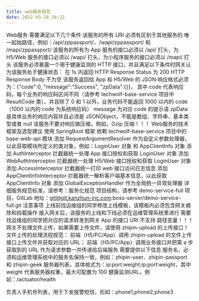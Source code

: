 ```yaml
---
title: web服务规范
date: 2022-03-28 16:22
---
```

Web服务 需要满足以下几个条件
该服务的所有 URI 必须有区别于其他服务的 唯一起始路径，例如：/api/zppassport/、/wapi/zppassport/ 和 /mapi/zppassport/ 
该服务的所有为 App 服务的接口必须以 /api/ 打头，为 H5/Web 服务的接口必须以 /wapi/ 打头，为小程序服务的接口必须以 /mapi/ 打头
该服务必须暴露一个用于健康监测的 HTTP 接口，并且满足以下条件时网关认为该服务处于健康状态：
在 1s 内返回
HTTP Response Status 为 200
HTTP Response Body 不为空
该服务返回给 App 和 H5/Web 的 JSON 响应格式必须为：{"code":0, "message":"Success", "zpData":{}}， 其中
code 代表响应码，每个业务的响应码区间不同（请参考 techwolf-base-service 项目中 ResultCode 类），并且除了 0 和 1 以外，业务代码不能返回 1000 以内的 code（1000 以内的 code 为系统响应码）
message 为对应 code 的提示语
zpData 是具体业务的响应内容并且必须是 JSONObject，不能是数组、字符串、基本类型或者 null
该服务不要对响应做压缩，例如，Gzip 压缩！！！
Web服务的技术框架及选型建议
使用 SpringBoot 框架
依赖 techwolf-base-service 项目中的 base-web-api 模块
添加  RequestArgumentResolver 作为自定义参数处理器，以此获取模块所定义的类对象，例如：LoginUser 对象 和 AppClientInfo 对象
添加 AuthInterceptor 拦截器统一处理 App 接口授权和获取 LoginUser 对象
添加 WebAuthInterceptor 拦截器统一处理 H5/Web 接口授权和获取 LoginUser 对象
添加  AccessInterceptor 拦截器统一打印 web 接口访问日志信息
添加 AppClientInfoInterceptor 拦截器统一解析客户端基本信息，以此获取 AppClientInfo 对象
添加 GlobalExceptionHandler 作为全局统一异常处理器
详细服务规范标准，请参考：服务化规范
项目结构，请参考 demo-service-full 项目，GitLab 地址：git@git.kanzhun-inc.com:boss-server/demo-service-full.git
注意事项
上线前找运维组的同学修改上线模板，该模板内必须包含网关摘除和挂载操作
接入网关后，该服务的上线和下线必须在运维管理系统里进行
需要找运维组的同学把对应的请求转发到网关
App 的接口 URI 不支持 路径变量！！！
网关不处理文件上传，如果需要上传文件，请使用 zhipin-upload 的上传接口！文件上传的处理流程规范：
前端（H5/PC/App）调用 zhipin-upload 的文件上传接口上传文件并获取对应的 URL；
前端（H5/PC/App）调用业务接口并把第 a 步获取到的 URL 作为请求参数一并传递给后端服务
需要提供以下信息
服务名，必须和运维管理系统中的服务名保持一致，例如：zhipin-user、zhipin-passport 和 zhipin-geek
服务器列表，具体格式为：ip:port:weight;ip:port:weight，其中 weight 代表服务器权重，最大可配置为 100
健康监测URL，例如：/actuator/health

负责人手机号列表，用于下发报警短信，形如：phone1;phone2;phone3